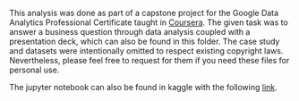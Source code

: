 This analysis was done as part of a capstone project for the Google Data Analytics Professional Certificate taught in [Coursera][google-data-analytics]. The given task was to answer a business question through data analysis coupled with a presentation deck, which can also be found in this folder. The case study and datasets were intentionally omitted to respect existing copyright laws. Nevertheless, please feel free to request for them if you need these files for personal use.

The jupyter notebook can also be found in kaggle with the following [link][kaggle].

[kaggle]: https://www.kaggle.com/code/lzytim/data-analysis-for-cyclistic
[google-data-analytics]: https://www.coursera.org/professional-certificates/google-data-analytics